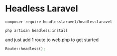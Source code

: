 # Headless Laravel

```
composer require headlesslaravel/headlesslaravel
```
```
php artisan headless:install
```
and just add 1 route to web.php to get started
```php
Route::headless();
```
